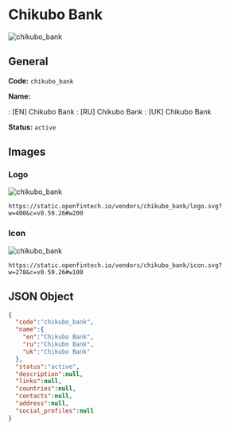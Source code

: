 
# Chikubo Bank 
![chikubo_bank](https://static.openfintech.io/vendors/chikubo_bank/logo.svg?w=400&c=v0.59.26#w200)  

## General 
 
**Code:** `chikubo_bank` 
 
**Name:** 
 
:	[EN] Chikubo Bank 
:	[RU] Chikubo Bank 
:	[UK] Chikubo Bank 
 
**Status:** `active` 
 

## Images 

### Logo 
 
![chikubo_bank](https://static.openfintech.io/vendors/chikubo_bank/logo.svg?w=400&c=v0.59.26#w200)  

```
https://static.openfintech.io/vendors/chikubo_bank/logo.svg?w=400&c=v0.59.26#w200
```  

### Icon 
 
![chikubo_bank](https://static.openfintech.io/vendors/chikubo_bank/icon.svg?w=278&c=v0.59.26#w100)  

```
https://static.openfintech.io/vendors/chikubo_bank/icon.svg?w=278&c=v0.59.26#w100
```  

## JSON Object 

```json
{
  "code":"chikubo_bank",
  "name":{
    "en":"Chikubo Bank",
    "ru":"Chikubo Bank",
    "uk":"Chikubo Bank"
  },
  "status":"active",
  "description":null,
  "links":null,
  "countries":null,
  "contacts":null,
  "address":null,
  "social_profiles":null
}
```  
